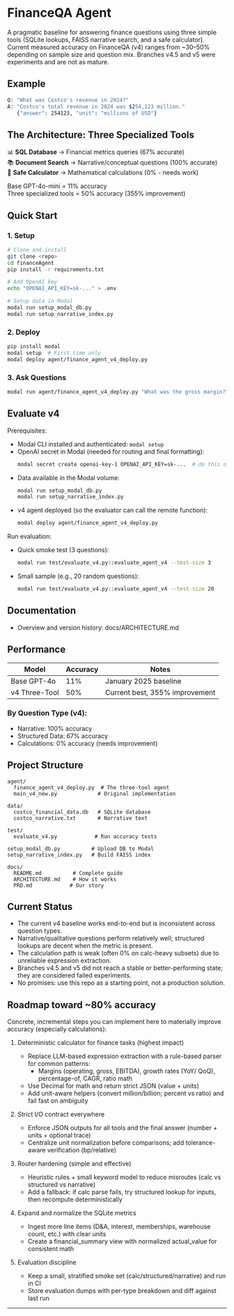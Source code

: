 # FinanceQA Agent

A pragmatic baseline for answering finance questions using three simple tools (SQLite lookups, FAISS narrative search, and a safe calculator). Current measured accuracy on FinanceQA (v4) ranges from ~30–50% depending on sample size and question mix. Branches v4.5 and v5 were experiments and are not as mature.

## Example

```bash
Q: "What was Costco's revenue in 2024?"
A: "Costco's total revenue in 2024 was $254,123 million."
   {"answer": 254123, "unit": "millions of USD"}
```

## The Architecture: Three Specialized Tools

📊 **SQL Database** → Financial metrics queries (67% accurate)  
📚 **Document Search** → Narrative/conceptual questions (100% accurate)  
🧮 **Safe Calculator** → Mathematical calculations (0% - needs work)

Base GPT-4o-mini = 11% accuracy  
Three specialized tools = 50% accuracy (355% improvement)

## Quick Start

### 1. Setup
```bash
# Clone and install
git clone <repo>
cd financeAgent
pip install -r requirements.txt

# Add OpenAI key
echo "OPENAI_API_KEY=sk-..." > .env

# Setup data in Modal
modal run setup_modal_db.py
modal run setup_narrative_index.py
```

### 2. Deploy
```bash
pip install modal
modal setup  # First time only
modal deploy agent/finance_agent_v4_deploy.py
```

### 3. Ask Questions
```bash
modal run agent/finance_agent_v4_deploy.py "What was the gross margin?"
```

## Evaluate v4

Prerequisites:
- Modal CLI installed and authenticated: `modal setup`
- OpenAI secret in Modal (needed for routing and final formatting):
  ```bash
  modal secret create openai-key-1 OPENAI_API_KEY=sk-...  # do this once
  ```
- Data available in the Modal volume:
  ```bash
  modal run setup_modal_db.py
  modal run setup_narrative_index.py
  ```
- v4 agent deployed (so the evaluator can call the remote function):
  ```bash
  modal deploy agent/finance_agent_v4_deploy.py
  ```

Run evaluation:
- Quick smoke test (3 questions):
  ```bash
  modal run test/evaluate_v4.py::evaluate_agent_v4 --test-size 3
  ```
- Small sample (e.g., 20 random questions):
  ```bash
  modal run test/evaluate_v4.py::evaluate_agent_v4 --test-size 20
  ```

## Documentation

- Overview and version history: docs/ARCHITECTURE.md

## Performance

| Model | Accuracy | Notes |
|-------|----------|-------|
| Base GPT-4o | 11% | January 2025 baseline |
| v4 Three-Tool | 50% | Current best, 355% improvement |

### By Question Type (v4):
- Narrative: 100% accuracy
- Structured Data: 67% accuracy  
- Calculations: 0% accuracy (needs improvement)

## Project Structure

```
agent/
  finance_agent_v4_deploy.py  # The three-tool agent
  main_v4_new.py             # Original implementation
  
data/
  costco_financial_data.db   # SQLite database
  costco_narrative.txt       # Narrative text
  
test/
  evaluate_v4.py            # Run accuracy tests
  
setup_modal_db.py          # Upload DB to Modal
setup_narrative_index.py   # Build FAISS index
  
docs/
  README.md          # Complete guide
  ARCHITECTURE.md    # How it works
  PRD.md            # Our story
```

## Current Status 

- The current v4 baseline works end-to-end but is inconsistent across question types.
- Narrative/qualitative questions perform relatively well; structured lookups are decent when the metric is present.
- The calculation path is weak (often 0% on calc-heavy subsets) due to unreliable expression extraction.
- Branches v4.5 and v5 did not reach a stable or better-performing state; they are considered failed experiments.
- No promises: use this repo as a starting point, not a production solution.

## Roadmap toward ~80% accuracy

Concrete, incremental steps you can implement here to materially improve accuracy (especially calculations):

1) Deterministic calculator for finance tasks (highest impact)
   - Replace LLM-based expression extraction with a rule-based parser for common patterns:
     - Margins (operating, gross, EBITDA), growth rates (YoY/ QoQ), percentage-of, CAGR, ratio math
   - Use Decimal for math and return strict JSON (value + units)
   - Add unit-aware helpers (convert million/billion; percent vs ratio) and fail fast on ambiguity

2) Strict I/O contract everywhere
   - Enforce JSON outputs for all tools and the final answer (number + units + optional trace)
   - Centralize unit normalization before comparisons; add tolerance-aware verification (bp/relative)

3) Router hardening (simple and effective)
   - Heuristic rules + small keyword model to reduce misroutes (calc vs structured vs narrative)
   - Add a fallback: if calc parse fails, try structured lookup for inputs, then recompute deterministically

4) Expand and normalize the SQLite metrics
   - Ingest more line items (D&A, interest, memberships, warehouse count, etc.) with clear units
   - Create a financial_summary view with normalized actual_value for consistent math

5) Evaluation discipline
   - Keep a small, stratified smoke set (calc/structured/narrative) and run in CI
   - Store evaluation dumps with per-type breakdown and diff against last run


---

